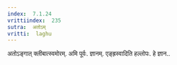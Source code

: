 ```yaml
---
index:  7.1.24
vrittiindex:  235
sutra:  अतोऽम्
vritti:  laghu 
---
```


अतोऽङ्गात् क्लीबात्स्वमोरम्. अमि पूर्वः. ज्ञानम्. एङ्ह्रस्वादिति हल्लोपः. हे ज्ञान..

